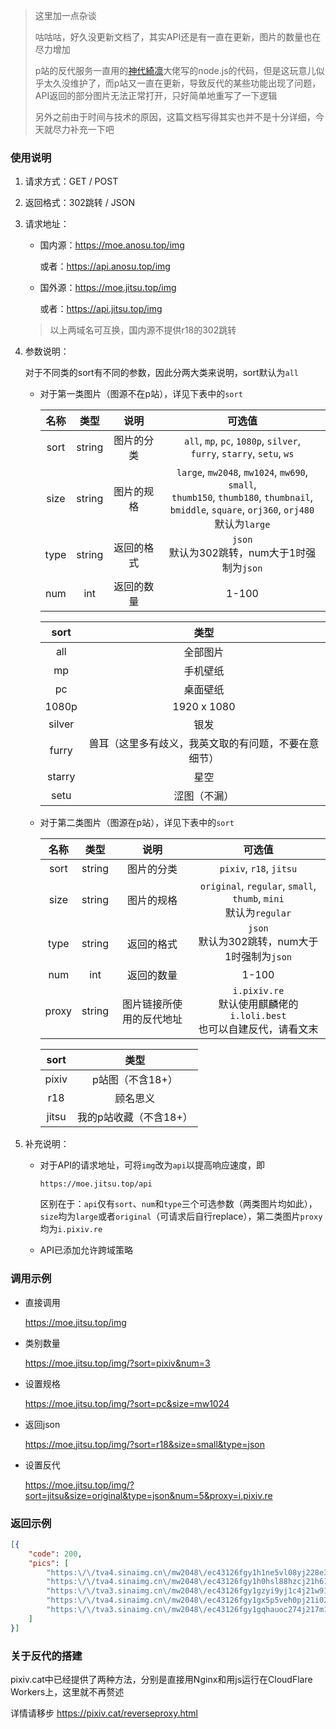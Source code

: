 > 这里加一点杂谈
>
> 咕咕咕，好久没更新文档了，其实API还是有一直在更新，图片的数量也在尽力增加
>
> p站的反代服务一直用的[神代綺凛](https://moe.best)大佬写的node.js的代码，但是这玩意儿似乎太久没维护了，而p站又一直在更新，导致反代的某些功能出现了问题，API返回的部分图片无法正常打开，只好简单地重写了一下逻辑
>
> 另外之前由于时间与技术的原因，这篇文档写得其实也并不是十分详细，今天就尽力补充一下吧



### 使用说明

1. 请求方式：GET / POST

2. 返回格式：302跳转 / JSON

3. 请求地址：

   - 国内源：https://moe.anosu.top/img

     或者：https://api.anosu.top/img

   - 国外源：https://moe.jitsu.top/img

     或者：https://api.jitsu.top/img

   > 以上两域名可互换，国内源不提供r18的302跳转

4. 参数说明：

   对于不同类的sort有不同的参数，因此分两大类来说明，sort默认为`all`

   - 对于第一类图片（图源不在p站），详见下表中的`sort`

     | 名称 |  类型  |    说明    |                            可选值                            |
     | :--: | :----: | :--------: | :----------------------------------------------------------: |
     | sort | string | 图片的分类 | `all`, `mp`, `pc`, `1080p`, `silver`, <br />`furry`, `starry`, `setu`, `ws` |
     | size | string | 图片的规格 | `large`, `mw2048`, `mw1024`, `mw690`, `small`, <br />`thumb150`, `thumb180`, `thumbnail`, <br />`bmiddle`, `square`, `orj360`, `orj480`<br />默认为`large` |
     | type | string | 返回的格式 |      `json`<br />默认为302跳转，num大于1时强制为`json`       |
     | num  |  int   | 返回的数量 |                            1-100                             |

     |  sort  |                         类型                         |
     | :----: | :--------------------------------------------------: |
     |  all   |                       全部图片                       |
     |   mp   |                       手机壁纸                       |
     |   pc   |                       桌面壁纸                       |
     | 1080p  |                     1920 x 1080                      |
     | silver |                         银发                         |
     | furry  | 兽耳（这里多有歧义，我英文取的有问题，不要在意细节） |
     | starry |                         星空                         |
     |  setu  |                     涩图（不漏）                     |

     

   - 对于第二类图片（图源在p站），详见下表中的`sort`

     | 名称  |  类型  |           说明           |                            可选值                            |
     | :---: | :----: | :----------------------: | :----------------------------------------------------------: |
     | sort  | string |        图片的分类        |                   `pixiv`, `r18`, `jitsu`                    |
     | size  | string |        图片的规格        | `original`, `regular`, `small`, `thumb`, `mini`<br />默认为`regular` |
     | type  | string |        返回的格式        |      `json`<br />默认为302跳转，num大于1时强制为`json`       |
     |  num  |  int   |        返回的数量        |                            1-100                             |
     | proxy | string | 图片链接所使用的反代地址 | `i.pixiv.re`<br />默认使用麒麟佬的`i.loli.best`<br />也可以自建反代，请看文末 |

     | sort  |          类型          |
     | :---: | :--------------------: |
     | pixiv |    p站图（不含18+）    |
     |  r18  |        顾名思义        |
     | jitsu | 我的p站收藏（不含18+） |

5. 补充说明：
   - 对于API的请求地址，可将`img`改为`api`以提高响应速度，即
   
     ```url
     https://moe.jitsu.top/api
     ```
   
     区别在于：`api`仅有`sort`、`num`和`type`三个可选参数（两类图片均如此），`size`均为`large`或者`original`（可请求后自行replace），第二类图片`proxy`均为`i.pixiv.re`
   
   - API已添加允许跨域策略



### 调用示例
- 直接调用

  https://moe.jitsu.top/img

- 类别数量

  https://moe.jitsu.top/img/?sort=pixiv&num=3

- 设置规格

  https://moe.jitsu.top/img/?sort=pc&size=mw1024

- 返回json

    https://moe.jitsu.top/img/?sort=r18&size=small&type=json

- 设置反代

  https://moe.jitsu.top/img/?sort=jitsu&size=original&type=json&num=5&proxy=i.pixiv.re




### 返回示例
```json
[{
    "code": 200,
    "pics": [
        "https:\/\/tva4.sinaimg.cn\/mw2048\/ec43126fgy1h1ne5vl08yj228e3cuhdt.jpg",
        "https:\/\/tva4.sinaimg.cn\/mw2048\/ec43126fgy1h0hsl88hzcj21h61vihdu.jpg",
        "https:\/\/tva3.sinaimg.cn\/mw2048\/ec43126fgy1gzyi9yj1c4j21w91nwu0x.jpg",
        "https:\/\/tva4.sinaimg.cn\/mw2048\/ec43126fgy1gx5p5veh0pj21i023i1ky.jpg",
        "https:\/\/tva3.sinaimg.cn\/mw2048\/ec43126fgy1gqhauoc274j217m1kwgww.jpg"
    ]
}]
```



### 关于反代的搭建

pixiv.cat中已经提供了两种方法，分别是直接用Nginx和用js运行在CloudFlare Workers上，这里就不再赘述

详情请移步 https://pixiv.cat/reverseproxy.html
